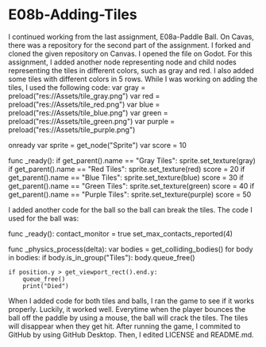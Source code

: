 # E08b-Adding-Tiles

I continued working from the last assignment, E08a-Paddle Ball. On Cavas, there was a repository for the second part of the assignment. I forked and cloned the given repository on Canvas. I opened the file on Godot. For this assignment, I added another node representing node and child nodes representing the tiles in different colors, such as gray and red. I also added some tiles with different colors in 5 rows. While I was working on adding the tiles, I used the following code: 
var gray = preload("res://Assets/tile_gray.png")
var red = preload("res://Assets/tile_red.png")
var blue = preload("res://Assets/tile_blue.png")
var green = preload("res://Assets/tile_green.png")
var purple = preload("res://Assets/tile_purple.png")

onready var sprite = get_node("Sprite")
var score = 10

func _ready():
   if get_parent().name == "Gray Tiles":
       sprite.set_texture(gray)
   if get_parent().name == "Red Tiles":
       sprite.set_texture(red)
       score = 20
   if get_parent().name == "Blue Tiles":
       sprite.set_texture(blue)
       score = 30
   if get_parent().name == "Green Tiles":
       sprite.set_texture(green)
       score = 40
   if get_parent().name == "Purple Tiles":
       sprite.set_texture(purple)
       score = 50

I added another code for the ball so the ball can break the tiles. The code I used for the ball was: 

func _ready():
    contact_monitor = true
    set_max_contacts_reported(4)

func _physics_process(delta):
    var bodies = get_colliding_bodies()
    for body in bodies:
        if body.is_in_group("Tiles"):
            body.queue_free()
    
    if position.y > get_viewport_rect().end.y:
        queue_free()
        print("Died")
           
When I added code for both tiles and balls, I ran the game to see if it works properly. Luckily, it worked well. Everytime when the player bounces the ball off the paddle by using a mouse, the ball will crack the tiles. The tiles will disappear when they get hit. After running the game, I commited to GitHub by using GitHub Desktop. Then, I edited LICENSE and README.md.
